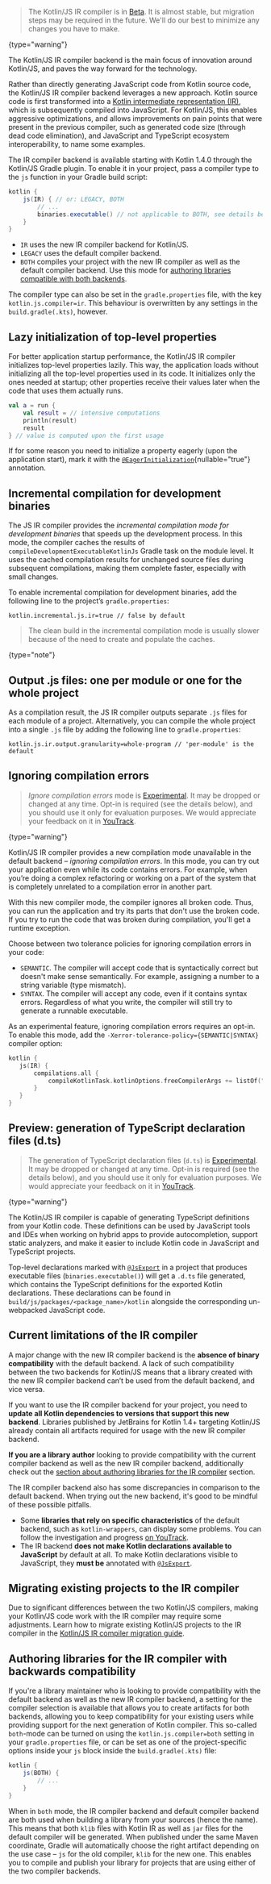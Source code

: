 [//]: # (title: Kotlin/JS IR compiler)

> The Kotlin/JS IR compiler is in [Beta](components-stability.md). It is almost stable, but migration steps may be required
> in the future. We'll do our best to minimize any changes you have to make.
>
{type="warning"}

The Kotlin/JS IR compiler backend is the main focus of innovation around Kotlin/JS, and paves the way forward for the
technology. 

Rather than directly generating JavaScript code from Kotlin source code, the Kotlin/JS IR compiler backend leverages a
new approach. Kotlin source code is first transformed into a
[Kotlin intermediate representation (IR)](whatsnew14.md#unified-backends-and-extensibility), 
which is subsequently compiled into JavaScript. For Kotlin/JS, this enables aggressive optimizations, and allows improvements
on pain points that were present in the previous compiler, such as generated code size (through dead code elimination),
and JavaScript and TypeScript ecosystem interoperability, to name some examples.

The IR compiler backend is available starting with Kotlin 1.4.0 through the Kotlin/JS Gradle plugin. To enable it in your
project, pass a compiler type to the `js` function in your Gradle build script:

<!--suppress ALL -->

```groovy
kotlin {
    js(IR) { // or: LEGACY, BOTH
        // ...
        binaries.executable() // not applicable to BOTH, see details below
    }
}
```

- `IR` uses the new IR compiler backend for Kotlin/JS.
- `LEGACY` uses the default compiler backend.
- `BOTH` compiles your project with the new IR compiler as well as the default compiler backend. Use this mode for [authoring libraries compatible with both backends](#authoring-libraries-for-the-ir-compiler-with-backwards-compatibility).

The compiler type can also be set in the `gradle.properties` file, with the key `kotlin.js.compiler=ir`.
This behaviour is overwritten by any settings in the `build.gradle(.kts)`, however.

## Lazy initialization of top-level properties

For better application startup performance, the Kotlin/JS IR compiler initializes top-level properties lazily. This way,
the application loads without initializing all the top-level properties used in its code. It initializes
only the ones needed at startup; other properties receive their values later when the code that uses them actually runs.

```kotlin
val a = run { 
    val result = // intensive computations
    println(result)
    result 
} // value is computed upon the first usage
```

If for some reason you need to initialize a property eagerly (upon the application start), mark it with the 
[`@EagerInitialization`](https://kotlinlang.org/api/latest/jvm/stdlib/kotlin.js/-eager-initialization/){nullable="true"} annotation.

## Incremental compilation for development binaries

The JS IR compiler provides the _incremental compilation mode for development binaries_ that speeds up the development process.
In this mode, the compiler caches the results of `compileDevelopmentExecutableKotlinJs` Gradle task on the module level.
It uses the cached compilation results for unchanged source files during subsequent compilations, making them complete faster,
especially with small changes.

To enable incremental compilation for development binaries, add the following line to the project’s `gradle.properties`:

```properties
kotlin.incremental.js.ir=true // false by default
```

> The clean build in the incremental compilation mode is usually slower because of the need to create and populate the caches.
>
{type="note"}

## Output .js files: one per module or one for the whole project

As a compilation result, the JS IR compiler outputs separate `.js` files for each module of a project. 
Alternatively, you can compile the whole project into a single `.js` file by adding the following line to `gradle.properties`:

```properties
kotlin.js.ir.output.granularity=whole-program // 'per-module' is the default
```

## Ignoring compilation errors

>_Ignore compilation errors_ mode is [Experimental](components-stability.md). It may be dropped or changed at any time.
> Opt-in is required (see the details below), and you should use it only for evaluation purposes. We would appreciate your feedback on it in [YouTrack](https://youtrack.jetbrains.com/issues/KT).
>
{type="warning"}

Kotlin/JS IR compiler provides a new compilation mode unavailable in the default backend – _ignoring compilation errors_.
In this mode, you can try out your application even while its code contains errors.
For example, when you’re doing a complex refactoring or working on a part of the system that is completely unrelated to
a compilation error in another part.

With this new compiler mode, the compiler ignores all broken code. Thus, you can run the application and try its parts
that don't use the broken code. If you try to run the code that was broken during compilation, you'll get a
runtime exception.

Choose between two tolerance policies for ignoring compilation errors in your code:
- `SEMANTIC`. The compiler will accept code that is syntactically correct but doesn't make sense semantically.
  For example, assigning a number to a string variable (type mismatch).
- `SYNTAX`. The compiler will accept any code, even if it contains syntax errors. Regardless of what you write, the
  compiler will still try to generate a runnable executable.

As an experimental feature, ignoring compilation errors requires an opt-in.
To enable this mode, add the `-Xerror-tolerance-policy={SEMANTIC|SYNTAX}` compiler option:

```kotlin
kotlin {
   js(IR) {
       compilations.all {
           compileKotlinTask.kotlinOptions.freeCompilerArgs += listOf("-Xerror-tolerance-policy=SYNTAX")
       }
   }
}
```
## Preview: generation of TypeScript declaration files (d.ts)

> The generation of TypeScript declaration files (`d.ts`) is [Experimental](components-stability.md). It may be dropped or changed at any time.
> Opt-in is required (see the details below), and you should use it only for evaluation purposes. We would appreciate your feedback on it in [YouTrack](https://youtrack.jetbrains.com/issues?q=%23%7BKJS:%20d.ts%20generation%7D).
>
{type="warning"}

The Kotlin/JS IR compiler is capable of generating TypeScript definitions from your Kotlin code. These definitions can be
used by JavaScript tools and IDEs when working on hybrid apps to provide autocompletion, support static analyzers, and
make it easier to include Kotlin code in JavaScript and TypeScript projects.

Top-level declarations marked with [`@JsExport`](js-to-kotlin-interop.md#jsexport-annotation) in a project that produces
executable files (`binaries.executable()`) will get a `.d.ts` file generated, which contains the TypeScript definitions
for the exported Kotlin declarations.
These declarations can be found in `build/js/packages/<package_name>/kotlin` alongside the corresponding
un-webpacked JavaScript code.

## Current limitations of the IR compiler

A major change with the new IR compiler backend is the **absence of binary compatibility** with the default backend.
A lack of such compatibility between the two backends for Kotlin/JS means that a library created with the new IR compiler
backend can’t be used from the default backend, and vice versa.

If you want to use the IR compiler backend for your project, you need to **update all Kotlin dependencies to versions
that support this new backend**. Libraries published by JetBrains for Kotlin 1.4+ targeting Kotlin/JS already contain all
artifacts required for usage with the new IR compiler backend.

**If you are a library author** looking to provide compatibility with the current compiler backend as well as the new IR
compiler backend, additionally check out the [section about authoring libraries for the IR compiler](#authoring-libraries-for-the-ir-compiler-with-backwards-compatibility)
section.

The IR compiler backend also has some discrepancies in comparison to the default backend. When trying out the new backend,
it's good to be mindful of these possible pitfalls.

- Some **libraries that rely on specific characteristics** of the default backend, such as `kotlin-wrappers`, can display some problems. You can follow the investigation and progress [on YouTrack](https://youtrack.jetbrains.com/issue/KT-40525).
- The IR backend **does not make Kotlin declarations available to JavaScript** by default at all. To make Kotlin declarations visible to JavaScript, they **must be** annotated with [`@JsExport`](js-to-kotlin-interop.md#jsexport-annotation).

## Migrating existing projects to the IR compiler

Due to significant differences between the two Kotlin/JS compilers, making your Kotlin/JS code work with the IR compiler
may require some adjustments. Learn how to migrate existing Kotlin/JS projects to the IR compiler in the [Kotlin/JS IR
compiler migration guide](js-ir-migration.md).

## Authoring libraries for the IR compiler with backwards compatibility

If you're a library maintainer who is looking to provide compatibility with the default backend as well as the new IR
compiler backend, a setting for the compiler selection is available that allows you to create artifacts for both backends,
allowing you to keep compatibility for your existing users while providing support for the next generation of Kotlin compiler.
This so-called `both`-mode can be turned on using the `kotlin.js.compiler=both` setting in your `gradle.properties` file,
or can be set as one of the project-specific options inside your `js` block inside the `build.gradle(.kts)` file:

```groovy
kotlin {
    js(BOTH) {
        // ...
    }
}
```

When in `both` mode, the IR compiler backend and default compiler backend are both used when building a library from your
sources (hence the name). This means that both `klib` files with Kotlin IR as well as `jar` files for the default compiler
will be generated. When published under the same Maven coordinate, Gradle will automatically choose the right artifact
depending on the use case – `js` for the old compiler, `klib` for the new one. This enables you to compile and publish
your library for projects that are using either of the two compiler backends.
